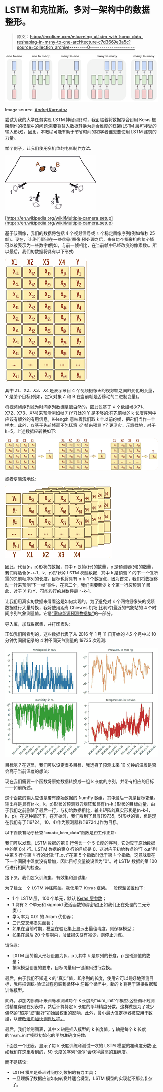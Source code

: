 # LSTM 和克拉斯。多对一架构中的数据整形。

> 原文：<https://medium.com/mlearning-ai/lstm-with-keras-data-reshaping-in-many-to-one-architecture-c7d3669e3a5c?source=collection_archive---------0----------------------->

![](img/df99974cda6473a20b9564fe5f354bb5.png)

Image source: [Andrej Karpathy](http://karpathy.github.io/2015/05/21/rnn-effectiveness/)

尝试为我的大学任务实现 LSTM 神经网络时，我面临着将数据拟合到用 Keras 框架制作的模型中的问题:需要将输入数据转换为适合维度的框架(LSTM 层可接受的输入形状)。因此，本教程可能有助于节省时间的初学者谁想要使用 LSTM 建筑的力量。

举个例子，让我们使用多机位的电影制作方法:

![](img/b97c0ee7d1ad6a23a4c32ffe6c367b27.png)

[https://en.wikipedia.org/wiki/Multiple-camera_setup](https://en.wikipedia.org/wiki/Multiple-camera_setup)

基于该图像，我们的数据将包括 4 个视频信号或 4 个稳定图像序列(例如每秒 25 帧)。现在，让我们假设在一些信号(图像)预处理之后，来自每个摄像机的每个帧可以被表示为一些数字(例如，与前一帧相比，在当前帧中已经改变的像素数)。所以最后，我们的数据将具有以下形式:

![](img/b32eb210d3c6eff91201fb70ae297763.png)

其中 X1、X2、X3、X4 是表示来自 4 个视频摄像头的视频帧之间的变化的变量，Y 是某个目标(例如，定义对象 A 和 B 在当前帧是否移动的二进制变量)。

将视频帧序列视为时间序列数据是很自然的，因此仅基于 4 个数据帧(X71、X72、X73、X74)来预测例如帧 7 (Y7)处的 Y 是不够的:在先前帧的 k 长度序列中应该有额外的有用信息。K-length 意味着我们取 k 个以前的帧，把它们当作一个样本。此外，仅基于先前帧而不包括第 x7 帧来预测 Y7 更现实。示意性地，对于 k=5，上述数据应转换如下:

![](img/a1fbc51536aad42def168c31238610ab.png)

或者更简洁地说:

![](img/8938477095c44c0792973755bb46e0cc.png)

因此，代替(n，p)形状的数据，其中 n 是帧(行)的数量，p 是预测器(列)的数量，我们将适合(n-k-1，k，p)形状的 LSTM 模型数据，其中 k 是预测 Y 的下一个值所需的先前帧序列的长度。目标也将具有 n-k-1 个数据点，因为首先，我们将数据移动一行来预测“下一帧”事件，在第二个，我们需要至少 k 个第一行来预测 Y 因此，对于 X 和 Y，可能的行的总数将是 n-k-1。

让我们用真实的数据来看看这是如何实现的。为了避免对 4 个网络摄像头的视频数据进行大量转换，我将使用距离 Chievres 机场(比利时)最近的气象站的 4 个时间序列气象测量值。它是[“家电能源预测数据集”](http://archive.ics.uci.edu/ml/datasets/Appliances+energy+prediction)的一部分。

导入库，加载数据集，并打印表头:

正如我们所看到的，这些数据代表了从 2016 年 1 月 11 日开始的 4.5 个月中以 10 分钟为间隔记录的 4 种不同天气测量的 19735 次观测:

![](img/059ff478c9bcab4b6fcb4071fb2a315b.png)

目标呢？在这里，我们可以设定很多目标，我选择了预测未来 10 分钟的温度是否会高于当前温度的想法:

现在我们需要一个函数将原始数据转换成一组 k 长度的序列，并带有相应的目标——如前所述。

这个函数的输入应该是带有原始数据的 NumPy 数组，其中最后一列是目标变量。输出将是具有(n-k，k，p)形状的预测器的矩阵和具有(n-k，)形状的目标向量。由于我们之前删除了最后一行，与初始数据相比，输出矩阵的真实形状是(n-k-1，k，p)。在这种情况下，在开始时，我们看到了具有(19735，5)形状的表，但是现在我们有了(19724，10，4)作为预测器和(19724，)作为目标。

以下函数有助于检查“create_lstm_data”函数是否工作正常:

我们可以发现，LSTM 数据的第 0 行包含一个 5 长度的序列，它对应于原始数据中的第 0:4 行。LSTM 数据的第 0 行的目标是 0，这对应于初始数据的“T_out”列中第 5 行与第 4 行的比较:“T_out”在第 5 个指数时低于第 4 个指数，这意味着在下一个间隔中温度没有增加，因此目标变量被设置为“0”。对 LSTM 数据的第 100 行进行相同的检查。

接下来，我们定义训练集、有效集和测试集:

为了建立一个 LSTM 神经网络，我使用了 Keras 框架。一般模型设置如下:

*   1 个 LSTM 层，100 个单元，默认 [Keras 层参数](https://keras.io/api/layers/recurrent_layers/lstm/)；
*   1 具有 2 个单元和 sigmoid 激活函数的稠密层(正如我们正在处理的二元分类)；
*   学习率为 0.01 的 Adam 优化器；
*   二元交叉熵损失函数；
*   如果在当前时期，模型在验证集上显示出最佳精度，则保存模型；
*   如果在最后 20 个周期内，验证损失没有减少，则停止训练。

请注意:

*   LSTM 层的输入形状设置为(k，p ),其中 k 是序列的长度，p 是预测值的数量；
*   按照模型设置的要求，目标向量用一键编码进行变换。

最后，由于我们不知道 k 的“真实”值，即序列的长度，使用它可以最好地预测目标，我将把训练-验证过程包装到循环中:在每个循环中，新的 k 将用于转换数据和训练模型。

此外，添加内部循环来训练和测试每个 k 长度的“num_init”个模型:这些循环的测试精度存储在列表中，然后计算特定 k 长度的平均精度分数。这样做是为了减少偶然的“超差”或“超好”初始层权重的影响。此外，最小最大值定标器被应用于数据，以便[改进和加快训练过程。](https://machinelearningmastery.com/how-to-improve-neural-network-stability-and-modeling-performance-with-data-scaling/)

最后，我们绘制图表，其中 x 轴是插入模型的 k 长度值，y 轴是每个 k 长度的“num_init”模型初始化的平均准确度分数:

下面是一个图表，显示了每 k 长度训练和测试一次的 LSTM 模型的准确度分数:正如我们在这里看到的，50 长度的序列“偶尔”会获得最高的准确度。

而不是结论:

*   LSTM 模型是处理时间序列数据的有力工具；
*   一旦理解了数据应该如何转换并适合模型，LSTM 模型的实现就不那么复杂了。